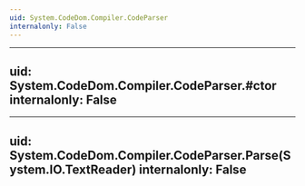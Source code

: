 ```yaml
---
uid: System.CodeDom.Compiler.CodeParser
internalonly: False
---
```


---
uid: System.CodeDom.Compiler.CodeParser.#ctor
internalonly: False
---

---
uid: System.CodeDom.Compiler.CodeParser.Parse(System.IO.TextReader)
internalonly: False
---
